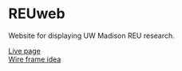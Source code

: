 REUweb
======

Website for displaying UW Madison REU research.
<!-- I was thinking about having an after have the dot content but be same clor as background and on hover
before comes behind and dot changes to white -->

<a href = 'http://mariahandromeda.github.io/REUweb/'>Live page</a> <br>
<a href = 'https://wireframe.cc/cUdxSe'>Wire frame idea</a>
